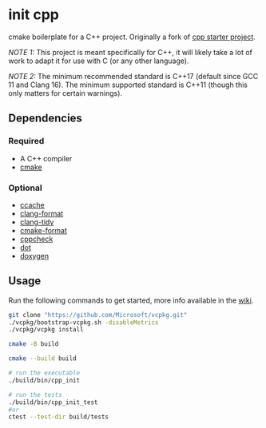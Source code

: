 # init cpp

cmake boilerplate for a C++ project. Originally a fork of [cpp starter
project](https://github.com/lefticus/cpp_starter_project).

_NOTE 1:_ This project is meant specifically for C++, it will likely take a lot of
work to adapt it for use with C (or any other language).

_NOTE 2:_ The minimum recommended standard is C++17 (default since GCC 11 and
Clang 16). The minimum supported standard is C++11 (though this only matters for
certain warnings).

## Dependencies

### Required

* A C++ compiler
* [cmake](https://cmake.org/)

### Optional

* [ccache](https://ccache.dev/)
* [clang-format](https://clang.llvm.org/docs/ClangFormat.html)
* [clang-tidy](https://clang.llvm.org/extra/clang-tidy/)
* [cmake-format](https://github.com/cheshirekow/cmake_format)
* [cppcheck](http://cppcheck.sourceforge.net/)
* [dot](https://graphviz.org/)
* [doxygen](https://www.doxygen.nl/index.html)

## Usage

Run the following commands to get started, more info available in the
[wiki](https://github.com/dk949/cpp-init/wiki).

```sh
git clone "https://github.com/Microsoft/vcpkg.git"
./vcpkg/bootstrap-vcpkg.sh -disableMetrics
./vcpkg/vcpkg install

cmake -B build

cmake --build build

# run the executable
./build/bin/cpp_init

# run the tests
./build/bin/cpp_init_test
#or
ctest --test-dir build/tests
```
